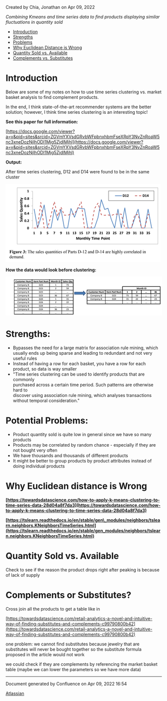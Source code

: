 Created by Chia, Jonathan on Apr 09, 2022

_Combining Kmeans and time series data to find products displaying similar fluctuations in quantity sold_

* [Introduction](#intro)
* [Strengths](#strengths)
* [Problems](#problems)
* [Why Euclidean Distance is Wrong](#euc)
* [Quantity Sold vs. Available](#quant)
* [Complements vs. Substitutes](#compl)

# Introduction <a name="intro"></a>

Below are some of my notes on how to use time series clustering vs. market basket analysis to find complement products. 

In the end, I think state-of-the-art recommender systems are the better solution; however, I think time series clustering is an interesting topic!


**See this paper for full information:**

[https://docs.google.com/viewer?a=v&pid=sites&srcid=ZGVmYXVsdGRvbWFpbnxhbmFseXRpY3NvZnRoaW5nc3xneDozNjlhODI1Mjg5ZjdlMjhl](https://docs.google.com/viewer?a=v&pid=sites&srcid=ZGVmYXVsdGRvbWFpbnxhbmFseXRpY3NvZnRoaW5nc3xneDozNjlhODI1Mjg5ZjdlMjhl)

  

**Output:**

After time series clustering, D12 and D14 were found to be in the same cluster

![](attachments/95650165/95650167.png)

  

**How the data would look before clustering:**

![](attachments/95650165/95650166.png)

  

  

 

# Strengths: <a name="strengths"></a>

*   Bypasses the need for a large matrix for association rule mining, which usually ends up being sparse and leading to redundant and not very useful rules
*   Instead of having a row for each basket, you have a row for each product, so data is way smaller
*   "Time series clustering can be used to identify products that are commonly  
    purchased across a certain time period. Such patterns are otherwise hard to  
    discover using association rule mining, which analyses transactions  
    without temporal consideration."

  

# Potential Problems: <a name="Problems"></a>

*   Product quantity sold is quite low in general since we have so many products
*   Products may be correlated by random chance - especially if they are not bought very often
*   We have thousands and thousands of different products
*   It might be better to group products by product attributes instead of doing individual products

  

# Why Euclidean distance is Wrong <a name="eucl"></a>

**[https://towardsdatascience.com/how-to-apply-k-means-clustering-to-time-series-data-28d04a8f7da3](https://towardsdatascience.com/how-to-apply-k-means-clustering-to-time-series-data-28d04a8f7da3)**

  

**[https://tslearn.readthedocs.io/en/stable/gen\_modules/neighbors/tslearn.neighbors.KNeighborsTimeSeries.html](https://tslearn.readthedocs.io/en/stable/gen_modules/neighbors/tslearn.neighbors.KNeighborsTimeSeries.html)**

  

  

  

# Quantity Sold vs. Available <a name="quant"></a>

Check to see if the reason the product drops right after peaking is because of lack of supply

  

  

# Complements or Substitutes? <a name="compl"></a>

Cross join all the products to get a table like in 

[https://towardsdatascience.com/retail-analytics-a-novel-and-intuitive-way-of-finding-substitutes-and-complements-c99790800b42](https://towardsdatascience.com/retail-analytics-a-novel-and-intuitive-way-of-finding-substitutes-and-complements-c99790800b42)

one problem: we cannot find substitutes because jewelry that are substitutes will never be bought together so the substitute formula proposed in the article would not work

we could check if they are complements by referencing the market basket table (maybe we can lower the parameters so we have more data)

  
---

Document generated by Confluence on Apr 09, 2022 16:54

[Atlassian](http://www.atlassian.com/)
